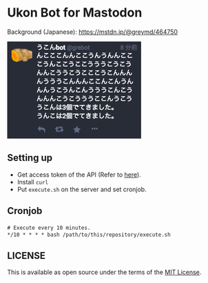 Ukon Bot for Mastodon
======================

Background (Japanese): https://mstdn.jp/@greymd/464750

![Image](./img/image.png)

## Setting up

* Get access token of the API (Refer to [here](https://github.com/tootsuite/documentation/blob/master/Using-the-API/Testing-with-cURL.md)).
* Install `curl`
* Put `execute.sh` on the server and set cronjob.

## Cronjob

```
# Execute every 10 minutes.
*/10 * * * * bash /path/to/this/repository/execute.sh
```

## LICENSE

This is available as open source under the terms of the [MIT License](http://opensource.org/licenses/MIT).
